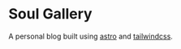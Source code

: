 # Soul Gallery

A personal blog built using [astro](https://astro.build/) and [tailwindcss](https://tailwindcss.com/).
